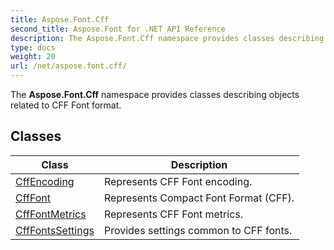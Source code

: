 ```yaml
---
title: Aspose.Font.Cff
second_title: Aspose.Font for .NET API Reference
description: The Aspose.Font.Cff namespace provides classes describing objects related to CFF Font format
type: docs
weight: 20
url: /net/aspose.font.cff/
---
```

The **Aspose.Font.Cff** namespace provides classes describing objects related to CFF Font format.

## Classes

| Class | Description |
| --- | --- |
| [CffEncoding](./cffencoding/) | Represents CFF Font encoding. |
| [CffFont](./cfffont/) | Represents Compact Font Format (CFF). |
| [CffFontMetrics](./cfffontmetrics/) | Represents CFF Font metrics. |
| [CffFontsSettings](./cfffontssettings/) | Provides settings common to CFF fonts. |


